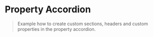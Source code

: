 # Property Accordion
> Example how to create custom sections, headers and custom properties in the property accordion.

